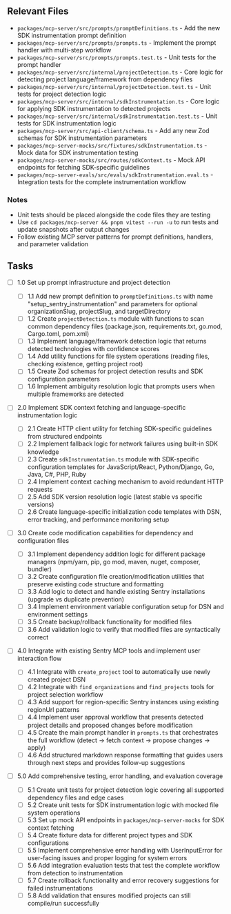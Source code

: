 ## Relevant Files

- `packages/mcp-server/src/prompts/promptDefinitions.ts` - Add the new SDK instrumentation prompt definition
- `packages/mcp-server/src/prompts/prompts.ts` - Implement the prompt handler with multi-step workflow
- `packages/mcp-server/src/prompts/prompts.test.ts` - Unit tests for the prompt handler
- `packages/mcp-server/src/internal/projectDetection.ts` - Core logic for detecting project language/framework from dependency files
- `packages/mcp-server/src/internal/projectDetection.test.ts` - Unit tests for project detection logic
- `packages/mcp-server/src/internal/sdkInstrumentation.ts` - Core logic for applying SDK instrumentation to detected projects
- `packages/mcp-server/src/internal/sdkInstrumentation.test.ts` - Unit tests for SDK instrumentation logic
- `packages/mcp-server/src/api-client/schema.ts` - Add any new Zod schemas for SDK instrumentation parameters
- `packages/mcp-server-mocks/src/fixtures/sdkInstrumentation.ts` - Mock data for SDK instrumentation testing
- `packages/mcp-server-mocks/src/routes/sdkContext.ts` - Mock API endpoints for fetching SDK-specific guidelines
- `packages/mcp-server-evals/src/evals/sdkInstrumentation.eval.ts` - Integration tests for the complete instrumentation workflow

### Notes

- Unit tests should be placed alongside the code files they are testing
- Use `cd packages/mcp-server && pnpm vitest --run -u` to run tests and update snapshots after output changes
- Follow existing MCP server patterns for prompt definitions, handlers, and parameter validation

## Tasks

- [ ] 1.0 Set up prompt infrastructure and project detection

  - [ ] 1.1 Add new prompt definition to `promptDefinitions.ts` with name "setup_sentry_instrumentation" and parameters for optional organizationSlug, projectSlug, and targetDirectory
  - [ ] 1.2 Create `projectDetection.ts` module with functions to scan common dependency files (package.json, requirements.txt, go.mod, Cargo.toml, pom.xml)
  - [ ] 1.3 Implement language/framework detection logic that returns detected technologies with confidence scores
  - [ ] 1.4 Add utility functions for file system operations (reading files, checking existence, getting project root)
  - [ ] 1.5 Create Zod schemas for project detection results and SDK configuration parameters
  - [ ] 1.6 Implement ambiguity resolution logic that prompts users when multiple frameworks are detected

- [ ] 2.0 Implement SDK context fetching and language-specific instrumentation logic

  - [ ] 2.1 Create HTTP client utility for fetching SDK-specific guidelines from structured endpoints
  - [ ] 2.2 Implement fallback logic for network failures using built-in SDK knowledge
  - [ ] 2.3 Create `sdkInstrumentation.ts` module with SDK-specific configuration templates for JavaScript/React, Python/Django, Go, Java, C#, PHP, Ruby
  - [ ] 2.4 Implement context caching mechanism to avoid redundant HTTP requests
  - [ ] 2.5 Add SDK version resolution logic (latest stable vs specific versions)
  - [ ] 2.6 Create language-specific initialization code templates with DSN, error tracking, and performance monitoring setup

- [ ] 3.0 Create code modification capabilities for dependency and configuration files

  - [ ] 3.1 Implement dependency addition logic for different package managers (npm/yarn, pip, go mod, maven, nuget, composer, bundler)
  - [ ] 3.2 Create configuration file creation/modification utilities that preserve existing code structure and formatting
  - [ ] 3.3 Add logic to detect and handle existing Sentry installations (upgrade vs duplicate prevention)
  - [ ] 3.4 Implement environment variable configuration setup for DSN and environment settings
  - [ ] 3.5 Create backup/rollback functionality for modified files
  - [ ] 3.6 Add validation logic to verify that modified files are syntactically correct

- [ ] 4.0 Integrate with existing Sentry MCP tools and implement user interaction flow

  - [ ] 4.1 Integrate with `create_project` tool to automatically use newly created project DSN
  - [ ] 4.2 Integrate with `find_organizations` and `find_projects` tools for project selection workflow
  - [ ] 4.3 Add support for region-specific Sentry instances using existing regionUrl patterns
  - [ ] 4.4 Implement user approval workflow that presents detected project details and proposed changes before modification
  - [ ] 4.5 Create the main prompt handler in `prompts.ts` that orchestrates the full workflow (detect → fetch context → propose changes → apply)
  - [ ] 4.6 Add structured markdown response formatting that guides users through next steps and provides follow-up suggestions

- [ ] 5.0 Add comprehensive testing, error handling, and evaluation coverage
  - [ ] 5.1 Create unit tests for project detection logic covering all supported dependency files and edge cases
  - [ ] 5.2 Create unit tests for SDK instrumentation logic with mocked file system operations
  - [ ] 5.3 Set up mock API endpoints in `packages/mcp-server-mocks` for SDK context fetching
  - [ ] 5.4 Create fixture data for different project types and SDK configurations
  - [ ] 5.5 Implement comprehensive error handling with UserInputError for user-facing issues and proper logging for system errors
  - [ ] 5.6 Add integration evaluation tests that test the complete workflow from detection to instrumentation
  - [ ] 5.7 Create rollback functionality and error recovery suggestions for failed instrumentations
  - [ ] 5.8 Add validation that ensures modified projects can still compile/run successfully
